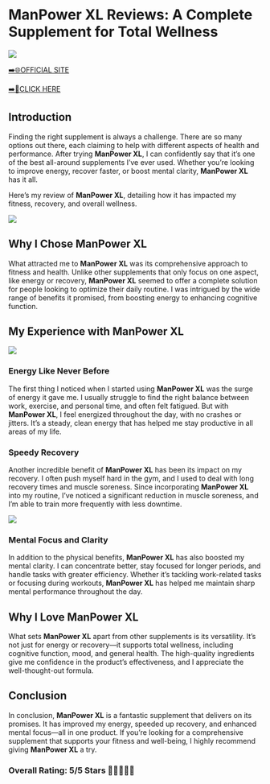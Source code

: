 # **ManPower XL Reviews**: A Complete Supplement for Total Wellness

[![](https://static.vecteezy.com/system/resources/thumbnails/019/896/014/small/buy-now-gradient-button-with-cart-symbol-buy-now-illustration-png.png)](https://edetoop.top/lander/sugarpreland-1/manpowerl.html) 

[➡️🌐OFFICIAL SITE](https://edetoop.top/lander/sugarpreland-1/manpowerl.html) 

[➡️🔗CLICK HERE](https://edetoop.top/lander/sugarpreland-1/manpowerl.html) 


## Introduction

Finding the right supplement is always a challenge. There are so many options out there, each claiming to help with different aspects of health and performance. After trying **ManPower XL**, I can confidently say that it’s one of the best all-around supplements I’ve ever used. Whether you’re looking to improve energy, recover faster, or boost mental clarity, **ManPower XL** has it all.

Here’s my review of **ManPower XL**, detailing how it has impacted my fitness, recovery, and overall wellness.

[![](https://wallpapers.com/images/hd/red-order-now-button-udg4jcj4arvn8b0n-2.png)](https://edetoop.top/lander/sugarpreland-1/manpowerl.html)  

## Why I Chose **ManPower XL**

What attracted me to **ManPower XL** was its comprehensive approach to fitness and health. Unlike other supplements that only focus on one aspect, like energy or recovery, **ManPower XL** seemed to offer a complete solution for people looking to optimize their daily routine. I was intrigued by the wide range of benefits it promised, from boosting energy to enhancing cognitive function.

## My Experience with **ManPower XL**

[![](https://static.vecteezy.com/system/resources/thumbnails/019/896/014/small/buy-now-gradient-button-with-cart-symbol-buy-now-illustration-png.png)](https://edetoop.top/lander/sugarpreland-1/manpowerl.html)

### Energy Like Never Before

The first thing I noticed when I started using **ManPower XL** was the surge of energy it gave me. I usually struggle to find the right balance between work, exercise, and personal time, and often felt fatigued. But with **ManPower XL**, I feel energized throughout the day, with no crashes or jitters. It’s a steady, clean energy that has helped me stay productive in all areas of my life.

### Speedy Recovery

Another incredible benefit of **ManPower XL** has been its impact on my recovery. I often push myself hard in the gym, and I used to deal with long recovery times and muscle soreness. Since incorporating **ManPower XL** into my routine, I’ve noticed a significant reduction in muscle soreness, and I’m able to train more frequently with less downtime.

[![](https://wallpapers.com/images/hd/red-order-now-button-udg4jcj4arvn8b0n-2.png)](https://edetoop.top/lander/sugarpreland-1/manpowerl.html)  

### Mental Focus and Clarity

In addition to the physical benefits, **ManPower XL** has also boosted my mental clarity. I can concentrate better, stay focused for longer periods, and handle tasks with greater efficiency. Whether it’s tackling work-related tasks or focusing during workouts, **ManPower XL** has helped me maintain sharp mental performance throughout the day.

## Why I Love **ManPower XL**

What sets **ManPower XL** apart from other supplements is its versatility. It’s not just for energy or recovery—it supports total wellness, including cognitive function, mood, and general health. The high-quality ingredients give me confidence in the product’s effectiveness, and I appreciate the well-thought-out formula.

## Conclusion

In conclusion, **ManPower XL** is a fantastic supplement that delivers on its promises. It has improved my energy, speeded up recovery, and enhanced mental focus—all in one product. If you’re looking for a comprehensive supplement that supports your fitness and well-being, I highly recommend giving **ManPower XL** a try.

### Overall Rating: 5/5 Stars 🌟🌟🌟🌟🌟
